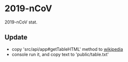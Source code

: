 # 2019-nCoV

2019-nCoV stat.

## Update

- copy 'src/api/app#getTableHTML' method to [wikipedia](https://zh.wikipedia.org/wiki/2019－2020年新型冠狀病毒肺炎事件)
- console run it, and copy text to 'public/table.txt'